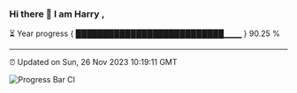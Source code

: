 ### Hi there 👋 I am Harry , 

⏳ Year progress { ███████████████████████████▁▁▁ } 90.25 %

---

⏰ Updated on Sun, 26 Nov 2023 10:19:11 GMT

![Progress Bar CI](https://github.com/duykhang68/duykhang68/workflows/Progress%20Bar%20CI/badge.svg)
